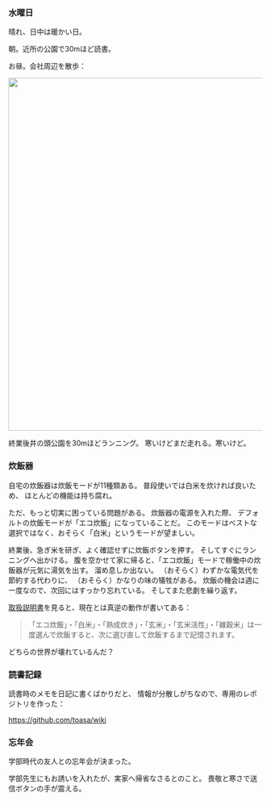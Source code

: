 ### 水曜日

晴れ、日中は暖かい日。

朝。近所の公園で30mほど読書。

お昼。会社周辺を散歩：

<img src="https://i.imgur.com/2fmbOLh.jpg" width="700">

終業後井の頭公園を30mほどランニング。
寒いけどまだ走れる。寒いけど。

### 炊飯器

自宅の炊飯器は炊飯モードが11種類ある。
普段使いでは白米を炊ければ良いため、
ほとんどの機能は持ち腐れ。

ただ、もっと切実に困っている問題がある。
炊飯器の電源を入れた際、
デフォルトの炊飯モードが「エコ炊飯」になっていることだ。
このモードはベストな選択ではなく、おそらく「白米」というモードが望ましい。

終業後、急ぎ米を研ぎ、よく確認せずに炊飯ボタンを押す。
そしてすぐにランニングへ出かける。
腹を空かせて家に帰ると、「エコ炊飯」モードで稼働中の炊飯器が元気に湯気を出す。
溜め息しか出ない。
（おそらく）わずかな電気代を節約する代わりに、
（おそらく）かなりの味の犠牲がある。
炊飯の機会は週に一度なので、次回にはすっかり忘れている。
そしてまた悲劇を繰り返す。

[取扱説明書](https://www.zojirushi.co.jp/toiawase/TR_PDF/NPVB.pdf)を見ると、現在とは真逆の動作が書いてある：

> 「エコ炊飯」・「白米」・「熟成炊き」・「玄米」・「玄米活性」・「雑穀米」は一度選んで炊飯すると、次に選び直して炊飯するまで記憶されます。

どちらの世界が壊れているんだ？

### 読書記録

読書時のメモを日記に書くばかりだと、
情報が分散しがちなので、専用のレポジトリを作った：

https://github.com/toasa/wiki

### 忘年会

学部時代の友人との忘年会が決まった。

学部先生にもお誘いを入れたが、実家へ帰省なさるとのこと。
畏敬と寒さで送信ボタンの手が震える。